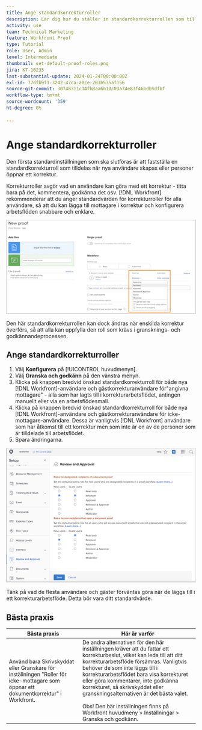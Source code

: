 ```yaml
---
title: Ange standardkorrekturroller
description: Lär dig hur du ställer in standardkorrekturrollen som tilldelas när nya användare skapas eller när andra öppnar ett korrektur.
activity: use
team: Technical Marketing
feature: Workfront Proof
type: Tutorial
role: User, Admin
level: Intermediate
thumbnail: set-default-proof-roles.png
jira: KT-10235
last-substantial-update: 2024-01-24T00:00:00Z
exl-id: 77dfb9f1-3242-47ca-a0ce-203b535af156
source-git-commit: 30748311c14fb8aa6b10c03a74e83f46bdb5dfbf
workflow-type: tm+mt
source-wordcount: '359'
ht-degree: 0%

---
```


# Ange standardkorrekturroller



Den första standardinställningen som ska slutföras är att fastställa en standardkorrekturroll som tilldelas när nya användare skapas eller personer öppnar ett korrektur.

Korrekturroller avgör vad en användare kan göra med ett korrektur - titta bara på det, kommentera, godkänna det osv. [!DNL Workfront] rekommenderar att du anger standardvärden för korrekturroller för alla användare, så att du kan lägga till mottagare i korrektur och konfigurera arbetsflöden snabbare och enklare.

![Korrekturroller kan väljas vid överföring av ett korrektur](assets/proof-system-setups-proof-role-example.png)

Den här standardkorrekturrollen kan dock ändras när enskilda korrektur överförs, så att alla kan uppfylla den roll som krävs i gransknings- och godkännandeprocessen.


## Ange standardkorrekturroller

1. Välj **Konfigurera** på [!UICONTROL huvudmenyn].
1. Välj **Granska och godkänn** på den vänstra menyn.
1. Klicka på knappen bredvid önskad standardkorrekturroll för både nya [!DNL Workfront]-användare och gästkorrekturanvändare för&quot;angivna mottagare&quot; - alla som har lagts till i korrekturarbetsflödet, antingen manuellt eller via en arbetsflödesmall.
1. Klicka på knappen bredvid önskad standardkorrekturroll för både nya [!DNL Workfront]-användare och gästkorrekturanvändare för icke-mottagare-användare. Dessa är vanligtvis [!DNL Workfront] användare som har åtkomst till ett korrektur men som inte är en av de personer som är tilldelade till arbetsflödet.
1. Spara ändringarna.

![Inställningar för granskning och godkännande i Workfront](assets/proof-system-setups-workfront-defaults.png)

Tänk på vad de flesta användare och gäster förväntas göra när de läggs till i ett korrekturarbetsflöde. Detta bör vara ditt standardvärde.

## Bästa praxis

| Bästa praxis | Här är varför |
|---|---|
| Använd bara Skrivskyddat eller Granskare för inställningen &quot;Roller för icke-mottagare som öppnar ett dokumentkorrektur&quot; i Workfront. | De andra alternativen för den här inställningen kräver att du fattar ett korrekturbeslut, vilket kan leda till att ditt korrekturarbetsflöde försämras. Vanligtvis behöver de som inte läggs till i korrekturarbetsflödet bara visa korrekturet eller göra kommentarer, inte godkänna korrekturet, så skrivskyddet eller granskningsalternativen är det bästa valet. <br> <br>Obs! Den här inställningen finns på Workfront huvudmeny > Inställningar > Granska och godkänn. |
